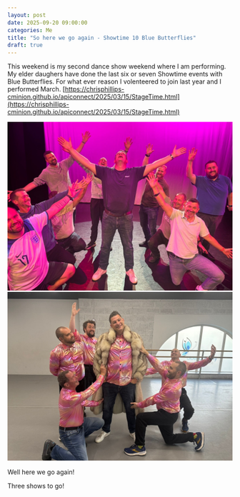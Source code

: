```yaml
---
layout: post
date: 2025-09-20 09:00:00
categories: Me
title: "So here we go again - Showtime 10 Blue Butterflies"
draft: true
---
```


This weekend is my second dance show weekend where I am performing. My elder daughers have done the last six or seven Showtime events with Blue Butterflies.  For what ever reason I volenteered to join last year and I performed March.  [https://chrisphillips-cminion.github.io/apiconnect/2025/03/15/StageTime.html](https://chrisphillips-cminion.github.io/apiconnect/2025/03/15/StageTime.html) 

![BB2 Tech Rehersal](/images/bb-pink.jpeg) ![BB2 image in costumes](/images/bb2-costuome.jpeg)

Well here we go again! 


Three shows to go!


